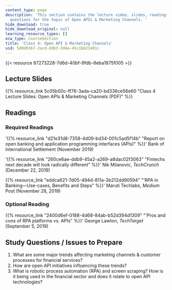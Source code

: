 ```yaml
---
content_type: page
description: 'This section contains the lecture video, slides, readings, and study
  questions for the topic of Open APIs & Marketing Channels. '
hide_download: true
hide_download_original: null
learning_resource_types: []
ocw_type: CourseSection
title: 'Class 4: Open API & Marketing Channels'
uid: 5d8d0367-2acd-ddb3-3d4a-45c1bb21491c
---
```


{{< resource 87273228-7d6d-40bf-9fdb-8eba1875f005 >}}

Lecture Slides
--------------

{{% resource_link 5c05b00c-ff76-3ada-ca20-bd336ce56e60 "Class 4 Lecture Slides: Open APIs & Marketing Channels (PDF)" %}}

Readings
--------

### Required Readings

'{{% resource_link "d21e31d8-7358-4d09-bd34-001c5ad5f14b" "Report on open banking and application programming interfaces (APIs)" %}}' Bank of International Settlement (November 2019)

'{{% resource_link "260ce6ae-ddb9-45a2-a269-a8dac02f3063" "Fintechs next decade will look radically different" %}}' Nik Milanovic, _TechCrunch_ (December 22, 2019)

{{% resource_link "eddca621-7d05-494d-811a-3b212dd90594" "'RPA in Banking—Use-cases, Benefits and Steps" %}}' Maruti Techlabs, _Medium_ Post (November 28, 2019)

### Optional Reading

{{% resource_link "2400d6ef-0188-4d68-84ab-b52d394d1309" "'Pros and cons of RPA platforms vs. APIs" %}}' George Lawton, _TechTarget_ (September 5, 2019)

Study Questions / Issues to Prepare
-----------------------------------

1.  What are some major trends affecting marketing channels & customer processes for financial services?
2.  How are open API initiatives influencing these trends?
3.  What is robotic process automation (RPA) and screen scraping? How is it being used in the financial sector and does it relate to open API technologies?